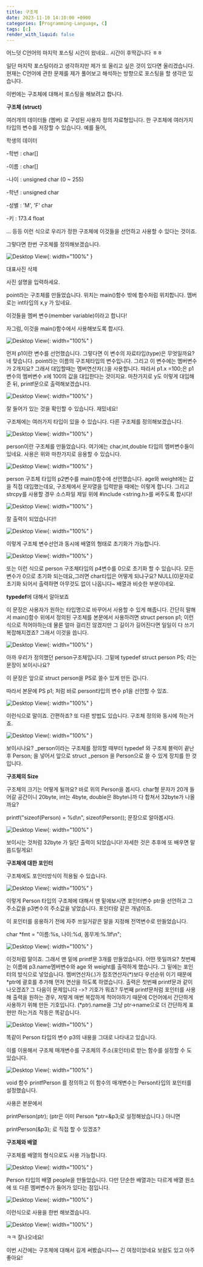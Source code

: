 ```yaml
---
title: 구조체
date: 2023-11-10 14:10:00 +0900
categories: [Programming-Language, C]
tags: [c]
render_with_liquid: false
---
```


어느덧 C언어의 마지막 포스팅 시간이 왔네요.. 시간이 후딱갑니다 ㅎㅎ

일단 마지막 포스팅이라고 생각하지만 제가 또 올리고 싶은 것이 있다면 올리겠습니다. 현재는 C언어에 관한 문제를 제가 풀어보고 해석하는 방향으로 포스팅을 할 생각은 있습니다.

이번에는 구조체에 대해서 포스팅을 해보려고 합니다.

**구조체 (struct)**

여러개의 데이터들 (멤버) 로 구성된 사용자 정의 자료형입니다. 한 구조체에 여러가지 타입의 변수를 저장할 수 있습니다. 예를 들어,

학생의 데이터

\-학번 : char\[\]

\-이름 : char\[\]

\-나이 : unsigned char (0 ~ 255)

\-학년 : unsigned char

\-성별 : 'M', 'F' char

\-키 : 173.4 float

... 등등 이런 식으로 우리가 정한 구조체에 이것들을 선언하고 사용할 수 있다는 것이죠.

그렇다면 한번 구조체를 정의해보겠습니다.

![Desktop View](/assets/img/Programming-Language/C/Structure/1.png){: width="100%" }

대표사진 삭제

사진 설명을 입력하세요.

point라는 구조체를 만들었습니다. 위치는 main()함수 밖에 함수처럼 위치합니다. 멤버로는 int타입의 x,y 가 있네요.

이것들을 멤버 변수(member variable)이라고 합니다!

자그럼, 이것을 main()함수에서 사용해보도록 합시다.

![Desktop View](/assets/img/Programming-Language/C/Structure/2.png){: width="100%" }

먼저 p1이란 변수를 선언했습니다. 그렇다면 이 변수의 자료타입(type)은 무엇일까요? 네 맞습니다. point라는 이름의 구조체타입의 변수입니다. 그리고 이 변수에는 멤버변수가 2개지요? 그래서 대입할때는 멤버연산자(.)을 사용합니다. 따라서 p1.x =100;은 p1변수의 멤버변수 x에 100의 값을 대입한다는 것이지요. 마찬가지로 y도 이렇게 대입해준 뒤, printf문으로 출력해보겠습니다.

![Desktop View](/assets/img/Programming-Language/C/Structure/3.png){: width="100%" }

잘 들어가 있는 것을 확인할 수 있습니다. 재밌네요!

구조체에는 여러가지 타입이 있을 수 있습니다. 다른 구조체를 정의해보겠습니다.

![Desktop View](/assets/img/Programming-Language/C/Structure/4.png){: width="100%" }

person이란 구조체를 만들었습니다. 여기에는 char,int,double 타입의 멤버변수들이 있네요. 사용은 위와 마찬가지로 응용할 수 있습니다.

![Desktop View](/assets/img/Programming-Language/C/Structure/5.png){: width="100%" }

person 구조체 타입의 p2변수를 main()함수에 선언했습니다. age와 weight에는 값을 직접 대입했는데요, 구조체에서 문자열을 입력받을 때에는 이렇게 합니다. 그리고 strcpy를 사용할 경우 소스파일 제일 위에 #include <string.h>를 써주도록 합시다!

![Desktop View](/assets/img/Programming-Language/C/Structure/6.png){: width="100%" }

잘 출력이 되었습니다!!

![Desktop View](/assets/img/Programming-Language/C/Structure/7.png){: width="100%" }

이렇게 구조체 변수선언과 동시에 배열의 형태로 초기화가 가능합니다.

![Desktop View](/assets/img/Programming-Language/C/Structure/8.png){: width="100%" }

또는 이런 식으로 person 구조체타입의 p4변수를 0으로 초기화 할 수 있습니다. 모든 변수가 0으로 초기화 되는데요,그러면 char타입은 어떻게 되냐구요? NULL(0)문자로 초기화 되어서 출력하면 아무것도 없이 나옵니다~ 배열과 비슷한 부분이네요.

**typedef**에 대해서 알아보죠

이 문장은 사용자가 원하는 타입명으로 바꾸어서 사용할 수 있게 해줍니다. 간단히 말해서 main()함수 위에서 정의된 구조체를 본문에서 사용하려면 struct person p1; 이런식으로 적어야하는데 물론 얼마 걸리진 않겠지만 그 길이가 길어진다면 일일이 다 쓰기 복잡해지겠죠? 그래서 이것을 씁니다.

![Desktop View](/assets/img/Programming-Language/C/Structure/9.png){: width="100%" }

아까 우리가 정의했던 person구조체입니다. 그밑에 typedef struct person PS; 라는 문장이 보이시나요?

이 문장은 앞으로 struct person을 PS로 쓸수 있게 만든 겁니다.

따라서 본문에 PS p1; 처럼 바로 person타입의 변수 p1을 선언할 수 있죠.

![Desktop View](/assets/img/Programming-Language/C/Structure/10.png){: width="100%" }

이런식으로 말이죠. 간편하죠? 또 다른 방법도 있습니다. 구조체 정의와 동시에 하는거죠.

![Desktop View](/assets/img/Programming-Language/C/Structure/11.png){: width="100%" }

보이시나요? \_person이라는 구조체를 정의할 때부터 typedef 와 구조체 블럭이 끝난 후 Person; 을 넣어서 앞으로 struct \_person 을 Person으로 쓸 수 있게 장치를 한 것입니다.

**구조체의 Size**

구조체의 크기는 어떻게 될까요? 바로 위의 Person을 봅시다. char형 문자가 20개 들어갈 공간이니 20byte, int는 4byte, double은 8byte니까 다 합쳐서 32byte가 나올까요?

printf("sizeof(Person) = %d\\n", sizeof(Person)); 문장으로 알아봅시다.

![Desktop View](/assets/img/Programming-Language/C/Structure/12.png){: width="100%" }

보이시는 것처럼 32byte 가 일단 출력이 되었습니다! 자세한 것은 추후에 또 배우면 말씀드릴게요!

**구조체에 대한 포인터**

구조체에도 포인터방식이 적용될 수 있습니다.

![Desktop View](/assets/img/Programming-Language/C/Structure/13.png){: width="100%" }

이렇게 Person 타입의 구조체에 대해서 맨 밑에보시면 포인터변수 ptr을 선언하고 그 주소값을 p3변수의 주소값을 넣었습니다. 포인터랑 같은 개념이죠.

이 포인터를 응용하기 전에 자주 쓰일거같은 말을 지정해 전역변수로 만들었습니다.

char \*fmt = "이름:%s, 나이:%d, 몸무게:%.1lf\\n";

![Desktop View](/assets/img/Programming-Language/C/Structure/14.png){: width="100%" }

이것처럼 말이죠. 그래서 맨 밑에 printf문 3개를 만들었습니다. 어떤 뜻일까요? 첫번째는 이름에 p3.name멤버변수와 age 와 weight를 출력하게 했습니다. 그 밑에는 포인터의 방식으로 넣었습니다. 멤버연산자(.)가 참조연산자(\*)보다 우선순위 이기 때문에 \*ptr에 괄호를 추가해 먼저 연산을 하도록 하였습니다. 출력은 첫번째 printf문과 같이 나오겠죠? 그 다음이 문제입니다 ->? 기호가 뭐죠? 두번째 printf문처럼 포인터를 사용해 출력을 원하는 경우, 저렇게 매번 복잡하게 적어야하기 때문에 C언어에서 간단하게 사용하기 위해 만든 기호입니다. (\*ptr).name을 그냥 ptr->name으로 더 간단하게 표현만 하는거죠 작동은 똑같습니다.

![Desktop View](/assets/img/Programming-Language/C/Structure/15.png){: width="100%" }

똑같이 Person 타입의 변수 p3의 내용을 그대로 나타내고 있습니다.

이를 이용해서 구조체 매개변수를 구조체의 주소(포인터)로 받는 함수를 설정할 수 도 있습니다.

![Desktop View](/assets/img/Programming-Language/C/Structure/16.png){: width="100%" }

void 함수 printfPerson 를 정의하고 이 함수의 매개변수는 Person타입의 포인터를 설정했습니다.

사용은 본문에서

printPerson(ptr); (ptr은 이미 Person \*ptr=&p3;로 설정해놨습니다.) 아니면

printPerson(&p3); 로 직접 할 수 있겠죠?

**구조체와 배열**

구조체를 배열의 형식으로도 사용 가능합니다.

![Desktop View](/assets/img/Programming-Language/C/Structure/17.png){: width="100%" }

Person 타입의 배열 people을 만들었습니다. 다만 단순한 배열과는 다르게 배열 원소에 또 다른 멤버변수가 들어가 있다는 점입니다.

![Desktop View](/assets/img/Programming-Language/C/Structure/18.png){: width="100%" }

이런식으로 사용을 한번 해보겠습니다.

![Desktop View](/assets/img/Programming-Language/C/Structure/19.png){: width="100%" }

ㅋㅋ 잘나오네요!

이번 시간에는 구조체에 대해서 길게 써봤습니다~~ 긴 여정이었네요 보람도 있고 아주 좋아요!
